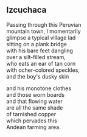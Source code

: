 ## Izcuchaca 
Passing through this Peruvian <br />
mountain town, I momentarily <br />
glimpse a typical village lad <br />
sitting on a plank bridge <br />
with his bare feet dangling <br />
over a silt-filled stream, <br />
who eats an ear of tan corn <br />
with ocher-colored speckles, <br />
and the boy's dusky skin

and his monotone clothes <br />
and those worn boards <br />
and that flowing water <br />
are all the same shade <br />
of tarnished copper <br />
which pervades this <br />
Andean farming area.